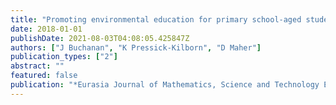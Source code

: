 ```yaml
---
title: "Promoting environmental education for primary school-aged students using digital technologies"
date: 2018-01-01
publishDate: 2021-08-03T04:08:05.425847Z
authors: ["J Buchanan", "K Pressick-Kilborn", "D Maher"]
publication_types: ["2"]
abstract: ""
featured: false
publication: "*Eurasia Journal of Mathematics, Science and Technology Education 15 (2), em*"
---
```


